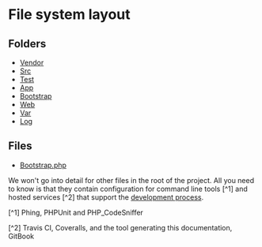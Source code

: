 # File system layout

## Folders
* [Vendor](filesystem-layout/vendor.md)
* [Src](filesystem-layout/src.md)
* [Test](filesystem-layout/test.md)
* [App](filesystem-layout/app.md)
* [Bootstrap](filesystem-layout/bootstrap.md)
* [Web](filesystem-layout/web.md)
* [Var](filesystem-layout/var.md)
* [Log](filesystem-layout/log.md)

## Files
* [Bootstrap.php](filesystem-layout/bootstrap-php.md)

We won't go into detail for other files in the root of the project. All you need to know is that they contain configuration for command line tools [^1] and hosted services [^2] that support the [development process](./../../development_process.md).

[^1] Phing, PHPUnit and PHP_CodeSniffer

[^2] Travis CI, Coveralls, and the tool generating this documentation, GitBook
